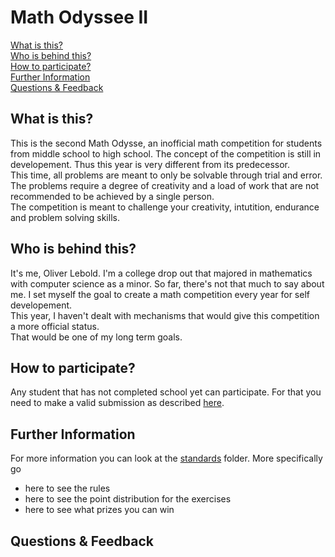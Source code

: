 # Math Odyssee II

[What is this?](#what-is-this)\
[Who is behind this?](#who-is-behind-this)\
[How to participate?](#how-to-participate)\
[Further Information](#further-information)\
[Questions & Feedback](#questions--feedback)

## What is this?

This is the second Math Odysse, an inofficial math competition for students from middle school to high school. The concept of the competition is still in developement. Thus this year is very different from its predecessor.\
This time, all problems are meant to only be solvable through trial and error. The problems require a degree of creativity and a load of work that are not recommended to be achieved by a single person.\
The competition is meant to challenge your creativity, intutition, endurance and problem solving skills.

## Who is behind this?

It's me, Oliver Lebold. I'm a college drop out that majored in mathematics with computer science as a minor.
So far, there's not that much to say about me. I set myself the goal to create a math competition every year for self developement.\
This year, I haven't dealt with mechanisms that would give this competition a more official status.\
That would be one of my long term goals.

## How to participate?

Any student that has not completed school yet can participate. For that you need to make a valid submission as described [here](https://github.com/Pseudoexpertise/Math-Odyssee-II/blob/main/standards/rules.md#correct-submission).

## Further Information

For more information you can look at the [standards](./standards/) folder. More specifically go
- here to see the rules
- here to see the point distribution for the exercises
- here to see what prizes you can win 

## Questions & Feedback
